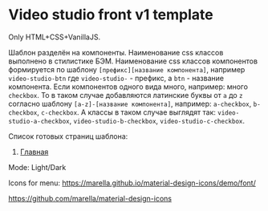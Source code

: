 # Video studio front v1 template

Only HTML+CSS+VanillaJS. 

Шаблон разделён на компоненты. Наименование css классов выполнено в стилистике БЭМ. 
Наименование css классов компонентов формируется по шаблону `[префикс][название компонента]`, например `video-studio-btn` 
где `video-studio-` - префикс, а `btn` - название компонента. Если компонентов одного вида много, например: много `checkbox`. 
То в таком случае добавляются латинские буквы от `a` до `z` согласно шаблону `[a-z]-[название компонента]`, 
например: `a-checkbox`, `b-checkbox`, `c-checkbox`. А классы в таком случае выглядят 
так: `video-studio-a-checkbox`, `video-studio-b-checkbox`, `video-studio-c-checkbox`.

Список готовых страниц шаблона:
1) [Главная](public/index.html)

Mode: Light/Dark

Icons for menu:
https://marella.github.io/material-design-icons/demo/font/

https://github.com/marella/material-design-icons


